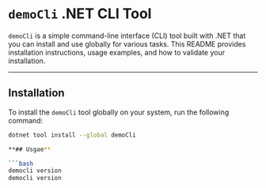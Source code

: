 # `demoCli` .NET CLI Tool

`demoCli` is a simple command-line interface (CLI) tool built with .NET that you can install and use globally for various tasks. This README provides installation instructions, usage examples, and how to validate your installation.

---

## Installation

To install the `demoCli` tool globally on your system, run the following command:

```bash
dotnet tool install --global demoCli

**## Usgae**

```bash
democli version
democli version
